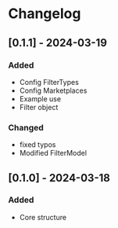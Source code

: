 # Changelog

## [0.1.1] - 2024-03-19
### Added
- Config FilterTypes
- Config Marketplaces
- Example use
- Filter object
### Changed
- fixed typos
- Modified FilterModel

## [0.1.0] - 2024-03-18
### Added
- Core structure